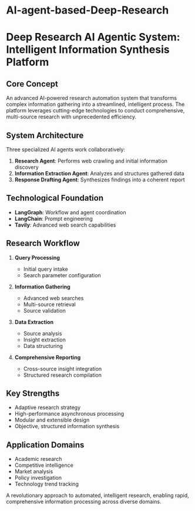 # AI-agent-based-Deep-Research

# Deep Research AI Agentic System: Intelligent Information Synthesis Platform

## Core Concept
An advanced AI-powered research automation system that transforms complex information gathering into a streamlined, intelligent process. The platform leverages cutting-edge technologies to conduct comprehensive, multi-source research with unprecedented efficiency.

## System Architecture
Three specialized AI agents work collaboratively:
1. **Research Agent**: Performs web crawling and initial information discovery
2. **Information Extraction Agent**: Analyzes and structures gathered data
3. **Response Drafting Agent**: Synthesizes findings into a coherent report

## Technological Foundation
- **LangGraph**: Workflow and agent coordination
- **LangChain**: Prompt engineering
- **Tavily**: Advanced web search capabilities

## Research Workflow
1. **Query Processing**
   - Initial query intake
   - Search parameter configuration

2. **Information Gathering**
   - Advanced web searches
   - Multi-source retrieval
   - Source validation

3. **Data Extraction**
   - Source analysis
   - Insight extraction
   - Data structuring

4. **Comprehensive Reporting**
   - Cross-source insight integration
   - Structured research compilation

## Key Strengths
- Adaptive research strategy
- High-performance asynchronous processing
- Modular and extensible design
- Objective, structured information synthesis

## Application Domains
- Academic research
- Competitive intelligence
- Market analysis
- Policy investigation
- Technology trend tracking

A revolutionary approach to automated, intelligent research, enabling rapid, comprehensive information processing across diverse domains.
